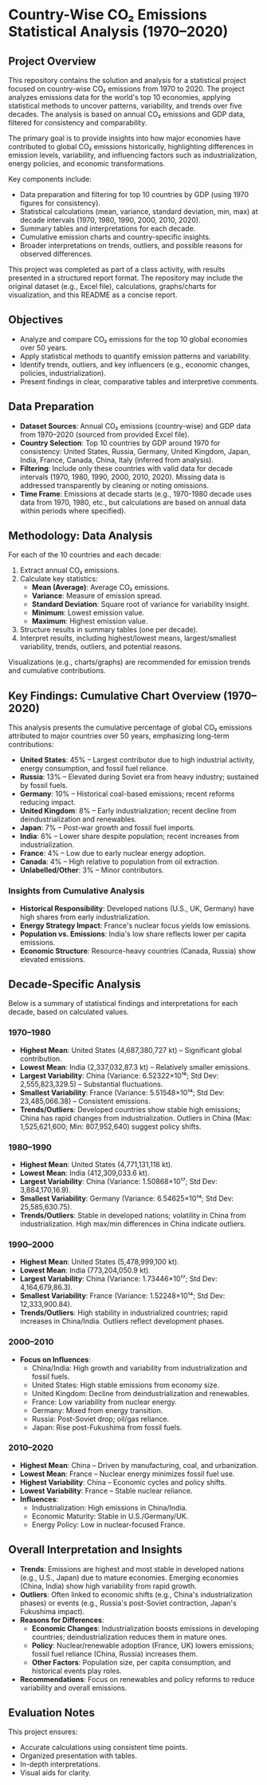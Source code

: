 # Country-Wise CO₂ Emissions Statistical Analysis (1970–2020)

## Project Overview
This repository contains the solution and analysis for a statistical project focused on country-wise CO₂ emissions from 1970 to 2020. The project analyzes emissions data for the world's top 10 economies, applying statistical methods to uncover patterns, variability, and trends over five decades. The analysis is based on annual CO₂ emissions and GDP data, filtered for consistency and comparability.

The primary goal is to provide insights into how major economies have contributed to global CO₂ emissions historically, highlighting differences in emission levels, variability, and influencing factors such as industrialization, energy policies, and economic transformations.

Key components include:
- Data preparation and filtering for top 10 countries by GDP (using 1970 figures for consistency).
- Statistical calculations (mean, variance, standard deviation, min, max) at decade intervals (1970, 1980, 1990, 2000, 2010, 2020).
- Summary tables and interpretations for each decade.
- Cumulative emission charts and country-specific insights.
- Broader interpretations on trends, outliers, and possible reasons for observed differences.

This project was completed as part of a class activity, with results presented in a structured report format. The repository may include the original dataset (e.g., Excel file), calculations, graphs/charts for visualization, and this README as a concise report.

## Objectives
- Analyze and compare CO₂ emissions for the top 10 global economies over 50 years.
- Apply statistical methods to quantify emission patterns and variability.
- Identify trends, outliers, and key influencers (e.g., economic changes, policies, industrialization).
- Present findings in clear, comparative tables and interpretive comments.

## Data Preparation
- **Dataset Sources**: Annual CO₂ emissions (country-wise) and GDP data from 1970–2020 (sourced from provided Excel file).
- **Country Selection**: Top 10 countries by GDP around 1970 for consistency: United States, Russia, Germany, United Kingdom, Japan, India, France, Canada, China, Italy (inferred from analysis).
- **Filtering**: Include only these countries with valid data for decade intervals (1970, 1980, 1990, 2000, 2010, 2020). Missing data is addressed transparently by cleaning or noting omissions.
- **Time Frame**: Emissions at decade starts (e.g., 1970-1980 decade uses data from 1970, 1980, etc., but calculations are based on annual data within periods where specified).

## Methodology: Data Analysis
For each of the 10 countries and each decade:
1. Extract annual CO₂ emissions.
2. Calculate key statistics:
   - **Mean (Average)**: Average CO₂ emissions.
   - **Variance**: Measure of emission spread.
   - **Standard Deviation**: Square root of variance for variability insight.
   - **Minimum**: Lowest emission value.
   - **Maximum**: Highest emission value.
3. Structure results in summary tables (one per decade).
4. Interpret results, including highest/lowest means, largest/smallest variability, trends, outliers, and potential reasons.

Visualizations (e.g., charts/graphs) are recommended for emission trends and cumulative contributions.

## Key Findings: Cumulative Chart Overview (1970–2020)
This analysis presents the cumulative percentage of global CO₂ emissions attributed to major countries over 50 years, emphasizing long-term contributions:

- **United States**: 45% – Largest contributor due to high industrial activity, energy consumption, and fossil fuel reliance.
- **Russia**: 13% – Elevated during Soviet era from heavy industry; sustained by fossil fuels.
- **Germany**: 10% – Historical coal-based emissions; recent reforms reducing impact.
- **United Kingdom**: 8% – Early industrialization; recent decline from deindustrialization and renewables.
- **Japan**: 7% – Post-war growth and fossil fuel imports.
- **India**: 6% – Lower share despite population; recent increases from industrialization.
- **France**: 4% – Low due to early nuclear energy adoption.
- **Canada**: 4% – High relative to population from oil extraction.
- **Unlabelled/Other**: 3% – Minor contributors.

### Insights from Cumulative Analysis
- **Historical Responsibility**: Developed nations (U.S., UK, Germany) have high shares from early industrialization.
- **Energy Strategy Impact**: France's nuclear focus yields low emissions.
- **Population vs. Emissions**: India's low share reflects lower per capita emissions.
- **Economic Structure**: Resource-heavy countries (Canada, Russia) show elevated emissions.

## Decade-Specific Analysis
Below is a summary of statistical findings and interpretations for each decade, based on calculated values.

### 1970–1980
- **Highest Mean**: United States (4,687,380,727 kt) – Significant global contribution.
- **Lowest Mean**: India (2,337,032,87.3 kt) – Relatively smaller emissions.
- **Largest Variability**: China (Variance: 6.52322×10¹⁶; Std Dev: 2,555,823,329.5) – Substantial fluctuations.
- **Smallest Variability**: France (Variance: 5.51548×10¹⁴; Std Dev: 23,485,066.38) – Consistent emissions.
- **Trends/Outliers**: Developed countries show stable high emissions; China has rapid changes from industrialization. Outliers in China (Max: 1,525,621,600; Min: 807,952,640) suggest policy shifts.

### 1980–1990
- **Highest Mean**: United States (4,771,131,118 kt).
- **Lowest Mean**: India (412,309,033.6 kt).
- **Largest Variability**: China (Variance: 1.50868×10¹⁷; Std Dev: 3,884,170,16.9).
- **Smallest Variability**: Germany (Variance: 6.54625×10¹⁴; Std Dev: 25,585,630.75).
- **Trends/Outliers**: Stable in developed nations; volatility in China from industrialization. High max/min differences in China indicate outliers.

### 1990–2000
- **Highest Mean**: United States (5,478,999,100 kt).
- **Lowest Mean**: India (773,204,050.9 kt).
- **Largest Variability**: China (Variance: 1.73446×10¹⁷; Std Dev: 4,164,679,86.3).
- **Smallest Variability**: France (Variance: 1.52248×10¹⁴; Std Dev: 12,333,900.84).
- **Trends/Outliers**: High stability in industrialized countries; rapid increases in China/India. Outliers reflect development phases.

### 2000–2010
- **Focus on Influences**:
  - China/India: High growth and variability from industrialization and fossil fuels.
  - United States: High stable emissions from economy size.
  - United Kingdom: Decline from deindustrialization and renewables.
  - France: Low variability from nuclear energy.
  - Germany: Mixed from energy transition.
  - Russia: Post-Soviet drop; oil/gas reliance.
  - Japan: Rise post-Fukushima from fossil fuels.

### 2010–2020
- **Highest Mean**: China – Driven by manufacturing, coal, and urbanization.
- **Lowest Mean**: France – Nuclear energy minimizes fossil fuel use.
- **Highest Variability**: China – Economic cycles and policy shifts.
- **Lowest Variability**: France – Stable nuclear reliance.
- **Influences**:
  - Industrialization: High emissions in China/India.
  - Economic Maturity: Stable in U.S./Germany/UK.
  - Energy Policy: Low in nuclear-focused France.

## Overall Interpretation and Insights
- **Trends**: Emissions are highest and most stable in developed nations (e.g., U.S., Japan) due to mature economies. Emerging economies (China, India) show high variability from rapid growth.
- **Outliers**: Often linked to economic shifts (e.g., China's industrialization phases) or events (e.g., Russia's post-Soviet contraction, Japan's Fukushima impact).
- **Reasons for Differences**:
  - **Economic Changes**: Industrialization boosts emissions in developing countries; deindustrialization reduces them in mature ones.
  - **Policy**: Nuclear/renewable adoption (France, UK) lowers emissions; fossil fuel reliance (China, Russia) increases them.
  - **Other Factors**: Population size, per capita consumption, and historical events play roles.
- **Recommendations**: Focus on renewables and policy reforms to reduce variability and overall emissions.



## Evaluation Notes
This project ensures:
- Accurate calculations using consistent time points.
- Organized presentation with tables.
- In-depth interpretations.
- Visual aids for clarity.


